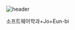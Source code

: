 ![header](https://capsule-render.vercel.app/api?type=soft&color=0:fafad2,100:ffd580&text=소프트웨어학과+Jo+Eun-bi+🦆&fontSize=40&fontColor=006400)

소프트웨어학과+Jo+Eun-bi
